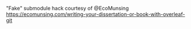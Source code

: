 "Fake" submodule hack courtesy of @EcoMunsing <https://ecomunsing.com/writing-your-dissertation-or-book-with-overleaf-git>
